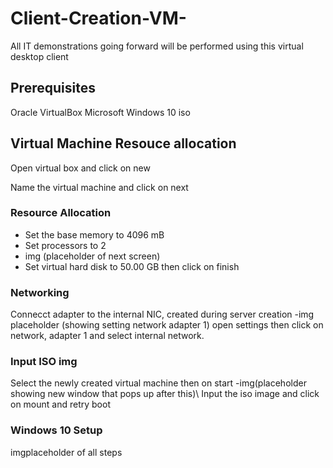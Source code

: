 # Client-Creation-VM-

All IT demonstrations going forward will be performed using this virtual desktop client

<h2>Prerequisites</h2>
Oracle VirtualBox
Microsoft Windows 10 iso

<h2>Virtual Machine Resouce allocation</h2>
Open virtual box and click on new

Name the virtual machine and click on next

<h3>Resource Allocation</h3>

-  Set the base memory to 4096 mB
-  Set processors to 2
-  img (placeholder of next screen)
-  Set virtual hard disk to 50.00 GB then click on finish

<h3>Networking</h3>
Connecct adapter to the internal NIC, created during server creation
-img placeholder (showing setting network adapter 1)
open settings then click on network, adapter 1 and select internal network.

<h3>Input ISO img</h3>
Select the newly created virtual machine then on start
-img(placeholder showing new window that pops up after this)\
Input the iso image and click on mount and retry boot

<h3>Windows 10 Setup</h3>
imgplaceholder of all steps

